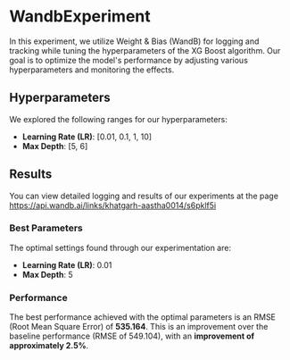 # WandbExperiment

In this experiment, we utilize Weight & Bias (WandB) for logging and tracking while tuning the hyperparameters of the XG Boost algorithm. Our goal is to optimize the model's performance by adjusting various hyperparameters and monitoring the effects.

## Hyperparameters

We explored the following ranges for our hyperparameters:
- **Learning Rate (LR)**: [0.01, 0.1, 1, 10]
- **Max Depth**: [5, 6]

## Results

You can view detailed logging and results of our experiments at the page https://api.wandb.ai/links/khatgarh-aastha0014/s6pklf5i

### Best Parameters

The optimal settings found through our experimentation are:
- **Learning Rate (LR)**: 0.01
- **Max Depth**: 5

### Performance

The best performance achieved with the optimal parameters is an RMSE (Root Mean Square Error) of **535.164**. This is an improvement over the baseline performance (RMSE of 549.104), with an **improvement of approximately 2.5%**.
